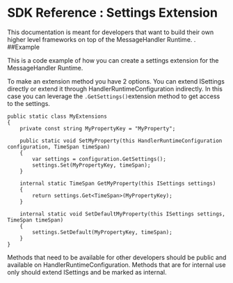 # SDK Reference : Settings Extension

This documentation is meant for developers that want to build their own higher level frameworks on top of the MessageHandler Runtime.
.
##Example

This is a code example of how you can create a settings extension for the MessageHandler Runtime.

To make an extension method you have 2 options. You can extend ISettings directly or extend it through HandlerRuntimeConfiguration indirectly.
In this case you can leverage the `.GetSettings()`extension method to get access to the settings.

<!-- Start Code block -->
	public static class MyExtensions
    {
        private const string MyPropertyKey = "MyProperty";

	    public static void SetMyProperty(this HandlerRuntimeConfiguration configuration, TimeSpan timeSpan)
    	{
			var settings = configuration.GetSettings();
			settings.Set(MyPropertyKey, timeSpan);
      	}

        internal static TimeSpan GetMyProperty(this ISettings settings)
     	{
			return settings.Get<TimeSpan>(MyPropertyKey);
     	}

	    internal static void SetDefaultMyProperty(this ISettings settings, TimeSpan timeSpan)
    	{
			settings.SetDefault(MyPropertyKey, timeSpan);
		}
    }
<!-- End Code Block -->

Methods that need to be available for other developers should be public and available on HandlerRuntimeConfiguration. Methods that are for internal use only should extend ISettings and be marked as internal.